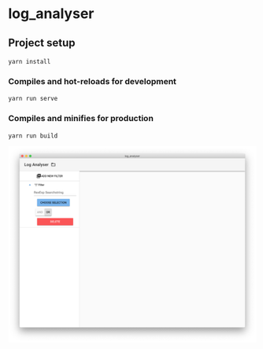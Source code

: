 # log_analyser

## Project setup
```
yarn install
```

### Compiles and hot-reloads for development
```
yarn run serve
```

### Compiles and minifies for production
```
yarn run build
```

![alt text](https://raw.githubusercontent.com/trekmann/LogAnalyser/master/files/Screen.png "Picture")
